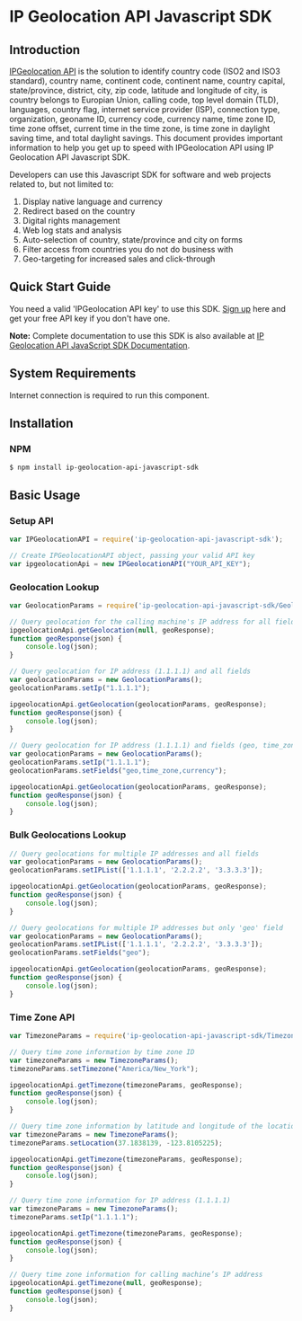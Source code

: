 # IP Geolocation API Javascript SDK

## Introduction

[IPGeolocation API](https://ipgeolocation.io) is the solution to identify country code (ISO2 and ISO3 standard), country name, continent code, continent name, country capital, state/province, district, city, zip code, latitude and longitude of city, is country belongs to Europian Union, calling code, top level domain (TLD), languages, country flag, internet service provider (ISP), connection type, organization, geoname ID, currency code, currency name, time zone ID, time zone offset, current time in the time zone, is time zone in daylight saving time, and total daylight savings. This document provides important information to help you get up to speed with IPGeolocation API using IP Geolocation API Javascript SDK.

Developers can use this Javascript SDK for software and web projects related to, but not limited to:

1. Display native language and currency
2. Redirect based on the country
3. Digital rights management
4. Web log stats and analysis
5. Auto-selection of country, state/province and city on forms
6. Filter access from countries you do not do business with
7. Geo-targeting for increased sales and click-through

## Quick Start Guide

You need a valid 'IPGeolocation API key' to use this SDK. [Sign up](https://ipgeolocation.io/signup) here and get your free API key if you don't have one.

**Note:** Complete documentation to use this SDK is also available at [IP Geolocation API JavaScript SDK Documentation](https://ipgeolocation.io/documentation/ip-geolocation-api-javascript-sdk-201809051421).

## System Requirements

Internet connection is required to run this component.

## Installation

### NPM
```cli
$ npm install ip-geolocation-api-javascript-sdk
```

## Basic Usage

### Setup API

```javascript
var IPGeolocationAPI = require('ip-geolocation-api-javascript-sdk');

// Create IPGeolocationAPI object, passing your valid API key
var ipgeolocationApi = new IPGeolocationAPI("YOUR_API_KEY");
```

### Geolocation Lookup

```javascript
var GeolocationParams = require('ip-geolocation-api-javascript-sdk/GeolocationParams.js');

// Query geolocation for the calling machine's IP address for all fields
ipgeolocationApi.getGeolocation(null, geoResponse);
function geoResponse(json) {
    console.log(json);
}

// Query geolocation for IP address (1.1.1.1) and all fields
var geolocationParams = new GeolocationParams();
geolocationParams.setIp("1.1.1.1");

ipgeolocationApi.getGeolocation(geolocationParams, geoResponse);
function geoResponse(json) {
    console.log(json);
}

// Query geolocation for IP address (1.1.1.1) and fields (geo, time_zone and currency)
var geolocationParams = new GeolocationParams();
geolocationParams.setIp("1.1.1.1"); 
geolocationParams.setFields("geo,time_zone,currency");

ipgeolocationApi.getGeolocation(geolocationParams, geoResponse);
function geoResponse(json) {
    console.log(json);
}
```

### Bulk Geolocations Lookup

```ts
// Query geolocations for multiple IP addresses and all fields
var geolocationParams = new GeolocationParams();
geolocationParams.setIPList(['1.1.1.1', '2.2.2.2', '3.3.3.3']);

ipgeolocationApi.getGeolocation(geolocationParams, geoResponse);
function geoResponse(json) {
    console.log(json);
}

// Query geolocations for multiple IP addresses but only 'geo' field
var geolocationParams = new GeolocationParams();
geolocationParams.setIPList(['1.1.1.1', '2.2.2.2', '3.3.3.3']);
geolocationParams.setFields("geo");

ipgeolocationApi.getGeolocation(geolocationParams, geoResponse);
function geoResponse(json) {
    console.log(json);
}
```

### Time Zone API

```ts
var TimezoneParams = require('ip-geolocation-api-javascript-sdk/TimezoneParams.js');

// Query time zone information by time zone ID
var timezoneParams = new TimezoneParams();
timezoneParams.setTimezone("America/New_York");

ipgeolocationApi.getTimezone(timezoneParams, geoResponse);
function geoResponse(json) {
    console.log(json);
}

// Query time zone information by latitude and longitude of the location
var timezoneParams = new TimezoneParams();
timezoneParams.setLocation(37.1838139, -123.8105225);

ipgeolocationApi.getTimezone(timezoneParams, geoResponse);
function geoResponse(json) {
    console.log(json);
}

// Query time zone information for IP address (1.1.1.1)
var timezoneParams = new TimezoneParams();
timezoneParams.setIp("1.1.1.1");

ipgeolocationApi.getTimezone(timezoneParams, geoResponse);
function geoResponse(json) {
    console.log(json);
}

// Query time zone information for calling machine’s IP address
ipgeolocationApi.getTimezone(null, geoResponse);
function geoResponse(json) {
    console.log(json);
}
```
